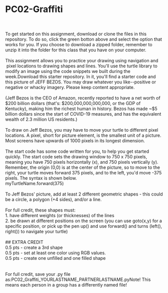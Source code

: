 # PC02-Graffiti
<br>
<br>
To get started on this assignment, download or clone the files in this repository. To do so, click the green botton above and select the option that works for you. If you choose to download a zipped folder, remember to unzip it into the folder for this class that you have on your computer.

<br>
<br>
This assignment allows you to practice your drawing using navigation and  pixel locations to drawing shapes and lines. You'll use the turtle library to modify an image using the code snippets we built during the week.Download this starter repository. In it, you'll find a starter code and this picture of JEFF BEZOS. You may draw whatever you like--positive or negative or whacky imagery. Please keep content appropriate.
<br><br>
(Jeff Bezos is the CEO of Amazon, recently reported to have a net worth of $200 billion dollars (that's: $200,000,000,000,000, or the GDP of Kentucky), making him the richest human in history. Bezos has made ~$5 billion dollars since the start of COVID-19 measures, and has the equivalent wealth of 2.3 million US residents.)
<br><br>
To draw on Jeff Bezos, you may have to move your turtle to different pixel locations. A pixel, short for picture element, is the smallest unit of a picture. Most screens have upwards of 1000 pixels in its longest dimension. 
<br><br>
The start code has some code written for you, to help you get started quickly. The start code sets the drawing window to 750 x 750 pixels, meaning you have 750 pixels horizontally (x), and 750 pixels vertically (y). Remember, the origin (0,0) is at the center of the picture, so to move to the right, your turtle moves forward 375 pixels, and to the left, you'd move -375 pixels. The syntax is shown below.
<br>
myTurtleName.forward(375)
<br><br>
To Jeff Bezos' picture, add at least 2 different geometric shapes - this could be a circle, a polygon (+4 sides), and/or a line.
<br><br>
For full credit, these shapes must:<br>
1.  have different weights (or thicknesses) of the lines<br>
2.  be drawn at different positions on the screen (you can use goto(x,y) for a specific position, or pick up the pen up() and use forward() and turns (left(), right()) to navigate your turtle)
<br>
<br>
## EXTRA CREDIT
<br>
0.5 pts - create a 3rd shape<br>
0.5 pts - set at least one color using RGB values.<br>
0.5 pts - create one unfilled and one filled shape<br>
<br><br>
For full credit, save your .py file as:PC02_Graffiti_YOURLASTNAME_PARTNERLASTNAME.pyNote! This means each person in a group has a differently named file!
